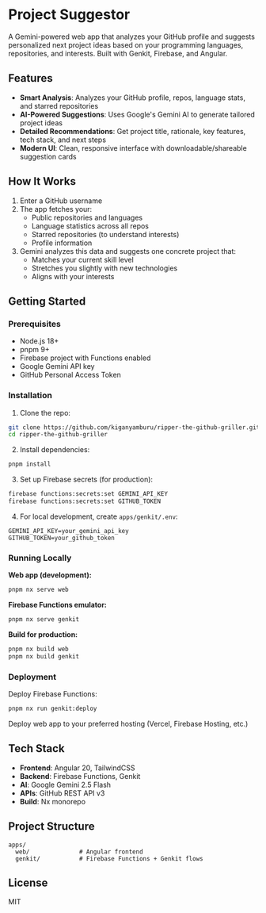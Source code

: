 # Project Suggestor

A Gemini-powered web app that analyzes your GitHub profile and suggests personalized next project ideas based on your programming languages, repositories, and interests. Built with Genkit, Firebase, and Angular.

## Features

- **Smart Analysis**: Analyzes your GitHub profile, repos, language stats, and starred repositories
- **AI-Powered Suggestions**: Uses Google's Gemini AI to generate tailored project ideas
- **Detailed Recommendations**: Get project title, rationale, key features, tech stack, and next steps
- **Modern UI**: Clean, responsive interface with downloadable/shareable suggestion cards

## How It Works

1. Enter a GitHub username
2. The app fetches your:
   - Public repositories and languages
   - Language statistics across all repos
   - Starred repositories (to understand interests)
   - Profile information
3. Gemini analyzes this data and suggests one concrete project that:
   - Matches your current skill level
   - Stretches you slightly with new technologies
   - Aligns with your interests

## Getting Started

### Prerequisites

- Node.js 18+
- pnpm 9+
- Firebase project with Functions enabled
- Google Gemini API key
- GitHub Personal Access Token

### Installation

1. Clone the repo:

```bash
git clone https://github.com/kiganyamburu/ripper-the-github-griller.git
cd ripper-the-github-griller
```

2. Install dependencies:

```bash
pnpm install
```

3. Set up Firebase secrets (for production):

```bash
firebase functions:secrets:set GEMINI_API_KEY
firebase functions:secrets:set GITHUB_TOKEN
```

4. For local development, create `apps/genkit/.env`:

```
GEMINI_API_KEY=your_gemini_api_key
GITHUB_TOKEN=your_github_token
```

### Running Locally

**Web app (development):**

```bash
pnpm nx serve web
```

**Firebase Functions emulator:**

```bash
pnpm nx serve genkit
```

**Build for production:**

```bash
pnpm nx build web
pnpm nx build genkit
```

### Deployment

Deploy Firebase Functions:

```bash
pnpm nx run genkit:deploy
```

Deploy web app to your preferred hosting (Vercel, Firebase Hosting, etc.)

## Tech Stack

- **Frontend**: Angular 20, TailwindCSS
- **Backend**: Firebase Functions, Genkit
- **AI**: Google Gemini 2.5 Flash
- **APIs**: GitHub REST API v3
- **Build**: Nx monorepo

## Project Structure

```
apps/
  web/              # Angular frontend
  genkit/           # Firebase Functions + Genkit flows
```

## License

MIT
